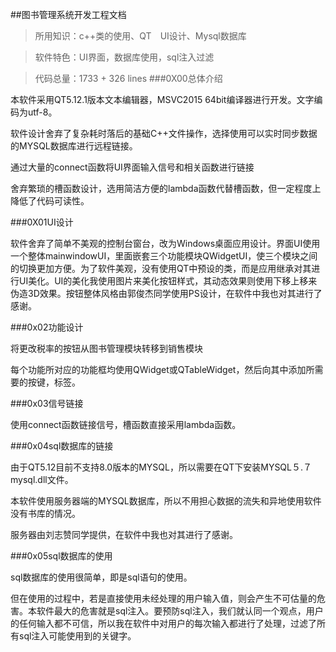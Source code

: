 ##图书管理系统开发工程文档

>所用知识：c++类的使用、QT　UI设计、Mysql数据库

>软件特色：UI界面，数据库使用，sql注入过滤

>代码总量：1733 + 326 lines
###0X00总体介绍

本软件采用QT5.12.1版本文本编辑器，MSVC2015 64bit编译器进行开发。文字编码为utf-8。

软件设计舍弃了复杂耗时落后的基础C++文件操作，选择使用可以实时同步数据的MYSQL数据库进行远程链接。

通过大量的connect函数将UI界面输入信号和相关函数进行链接

舍弃繁琐的槽函数设计，选用简洁方便的lambda函数代替槽函数，但一定程度上降低了代码可读性。

###0X01UI设计

软件舍弃了简单不美观的控制台窗台，改为Windows桌面应用设计。界面UI使用一个整体mainwindowUI，里面嵌套三个功能模块QWidgetUI，使三个模块之间的切换更加方便。为了软件美观，没有使用QT中预设的类，而是应用继承对其进行UI美化。UI的美化我使用图片来美化按钮样式，其动态效果则使用下移上移来伪造3D效果。按钮整体风格由郭俊杰同学使用PS设计，在软件中我也对其进行了感谢。

###0x02功能设计

将更改税率的按钮从图书管理模块转移到销售模块

每个功能所对应的功能框均使用QWidget或QTableWidget，然后向其中添加所需要的按键，标签。

###0x03信号链接

使用connect函数链接信号，槽函数直接采用lambda函数。

###0x04sql数据库的链接

由于QT5.12目前不支持8.0版本的MYSQL，所以需要在QT下安装MYSQL５.７　mysql.dll文件。

本软件使用服务器端的MYSQL数据库，所以不用担心数据的流失和异地使用软件没有书库的情况。

服务器由刘志赞同学提供，在软件中我也对其进行了感谢。


###0x05sql数据库的使用

sql数据库的使用很简单，即是sql语句的使用。

但在使用的过程中，若是直接使用未经处理的用户输入值，则会产生不可估量的危害。本软件最大的危害就是sql注入。要预防sql注入，我们就认同一个观点，用户的任何输入都不可信，所以我在软件中对用户的每次输入都进行了处理，过滤了所有sql注入可能使用到的关键字。



